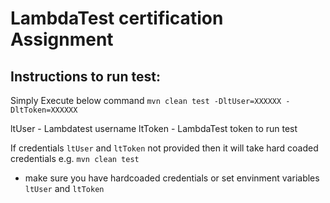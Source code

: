 # LambdaTest certification Assignment

## Instructions to run test: 
Simply Execute below command
`mvn clean test -DltUser=XXXXXX -DltToken=XXXXXX`

ltUser - Lambdatest username
ltToken - LambdaTest token to run test

If credentials `ltUser` and `ltToken`  not provided then it will take hard coaded credentials
e.g.
`mvn clean test`
 - make sure you have hardcoaded credentials or set envinment variables `ltUser` and `ltToken` 
